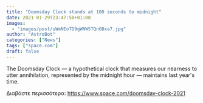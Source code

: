 ```yaml
---
title: "Doomsday Clock stands at 100 seconds to midnight"
date: 2021-01-29T23:47:50+01:00
images:
  - "images/post/sWmNEoTD9gWNW5TQnGBxa7.jpg"
author: "AstroBot"
categories: ["News"]
tags: ["space.com"]
draft: false
---
```


The Doomsday Clock — a hypothetical clock that measures our nearness to utter annihilation, represented by the midnight hour — maintains last year's time. 

Διαβάστε περισσότερα: https://www.space.com/doomsday-clock-2021
